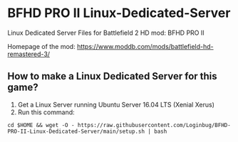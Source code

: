# BFHD PRO II Linux-Dedicated-Server

Linux Dedicated Server Files for Battlefield 2 HD mod: BFHD PRO II 

Homepage of the mod:
https://www.moddb.com/mods/battlefield-hd-remastered-3/

## How to make a Linux Dedicated Server for this game?
1) Get a Linux Server running Ubuntu Server 16.04 LTS (Xenial Xerus)
2) Run this command:

```cd $HOME && wget -O - https://raw.githubusercontent.com/Loginbug/BFHD-PRO-II-Linux-Dedicated-Server/main/setup.sh | bash```
